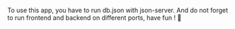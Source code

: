 To use this app, you have to run db.json with json-server. And do not forget to run frontend and backend on different ports, have fun ! 🤩
